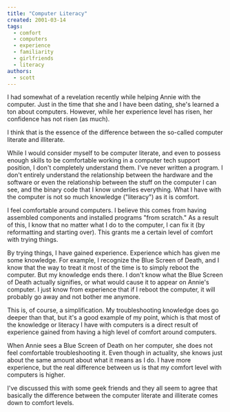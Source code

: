 ```yaml
---
title: "Computer Literacy"
created: 2001-03-14
tags: 
  - comfort
  - computers
  - experience
  - familiarity
  - girlfriends
  - literacy
authors: 
  - scott
---
```


I had somewhat of a revelation recently while helping Annie with the computer. Just in the time that she and I have been dating, she's learned a ton about computers. However, while her experience level has risen, her confidence has not risen (as much).

I think that is the essence of the difference between the so-called computer literate and illiterate.

While I would consider myself to be computer literate, and even to possess enough skills to be comfortable working in a computer tech support position, I don't completely understand them. I've never written a program. I don't entirely understand the relationship between the hardware and the software or even the relationship between the stuff on the computer I can see, and the binary code that I know underlies everything. What I have with the computer is not so much knowledge ("literacy") as it is comfort.

I feel comfortable around computers. I believe this comes from having assembled components and installed programs "from scratch." As a result of this, I know that no matter what I do to the computer, I can fix it (by reformatting and starting over). This grants me a certain level of comfort with trying things.

By trying things, I have gained experience. Experience which has given me some knowledge. For example, I recognize the Blue Screen of Death, and I know that the way to treat it most of the time is to simply reboot the computer. But my knowledge ends there. I don't know what the Blue Screen of Death actually signifies, or what would cause it to appear on Annie's computer. I just know from experience that if I reboot the computer, it will probably go away and not bother me anymore.

This is, of course, a simplification. My troubleshooting knowledge does go deeper than that, but it's a good example of my point, which is that most of the knowledge or literacy I have with computers is a direct result of experience gained from having a high level of comfort around computers.

When Annie sees a Blue Screen of Death on her computer, she does not feel comfortable troubleshooting it. Even though in actuality, she knows just about the same amount about what it means as I do. I have more experience, but the real difference between us is that my comfort level with computers is higher.

I've discussed this with some geek friends and they all seem to agree that basically the difference between the computer literate and illiterate comes down to comfort levels.
